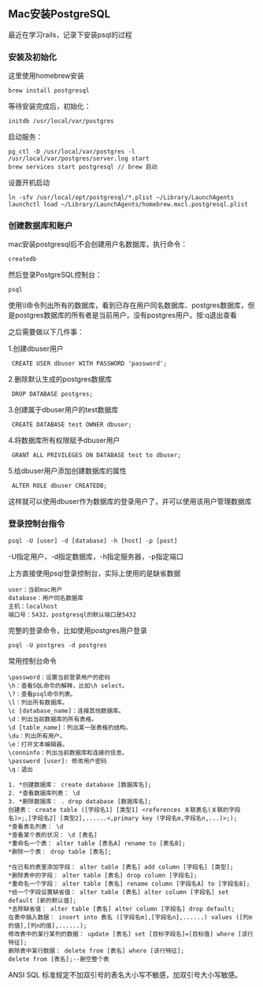 ## Mac安装PostgreSQL
最近在学习rails，记录下安装psql的过程

### 安装及初始化
这里使用homebrew安装

```brew install postgresql```

等待安装完成后，初始化：

```initdb /usr/local/var/postgres```

启动服务：

```
pg_ctl -D /usr/local/var/postgres -l /usr/local/var/postgres/server.log start
brew services start postgresql // brew 启动
```

设置开机启动

```
ln -sfv /usr/local/opt/postgresql/*.plist ~/Library/LaunchAgents
launchctl load ~/Library/LaunchAgents/homebrew.mxcl.postgresql.plist
```


### 创建数据库和账户
mac安装postgresql后不会创建用户名数据库，执行命令：

`createdb`

然后登录PostgreSQL控制台：

`psql`

使用\l命令列出所有的数据库，看到已存在用户同名数据库、postgres数据库，但是postgres数据库的所有者是当前用户，没有postgres用户。按:q退出查看

之后需要做以下几件事：

1.创建dbuser用户

` CREATE USER dbuser WITH PASSWORD 'password';`

2.删除默认生成的postgres数据库

` DROP DATABASE postgres;`

3.创建属于dbuser用户的test数据库

` CREATE DATABASE test OWNER dbuser;`

4.将数据库所有权限赋予dbuser用户

` GRANT ALL PRIVILEGES ON DATABASE test to dbuser;`

5.给dbuser用户添加创建数据库的属性

` ALTER ROLE dbuser CREATEDB;`

这样就可以使用dbuser作为数据库的登录用户了，并可以使用该用户管理数据库

### 登录控制台指令
`psql -U [user] -d [database] -h [host] -p [post]`

-U指定用户，-d指定数据库，-h指定服务器，-p指定端口

上方直接使用psql登录控制台，实际上使用的是缺省数据

```
user：当前mac用户
database：用户同名数据库
主机：localhost
端口号：5432，postgresql的默认端口是5432
```
完整的登录命令，比如使用postgres用户登录

`psql -U postgres -d postgres`

常用控制台命令
```
\password：设置当前登录用户的密码
\h：查看SQL命令的解释，比如\h select。
\?：查看psql命令列表。
\l：列出所有数据库。
\c [database_name]：连接其他数据库。
\d：列出当前数据库的所有表格。
\d [table_name]：列出某一张表格的结构。
\du：列出所有用户。
\e：打开文本编辑器。
\conninfo：列出当前数据库和连接的信息。
\password [user]: 修改用户密码
\q：退出
```

```
1. *创建数据库： create database [数据库名]; 
2. *查看数据库列表： \d 
3. *删除数据库： . drop database [数据库名]; 
创建表： create table ([字段名1] [类型1] <references 关联表名(关联的字段名)>;,[字段名2] [类型2],......<,primary key (字段名m,字段名n,...)>;); 
*查看表名列表： \d 
*查看某个表的状况： \d [表名] 
*重命名一个表： alter table [表名A] rename to [表名B]; 
*删除一个表： drop table [表名]; 

*在已有的表里添加字段： alter table [表名] add column [字段名] [类型]; 
*删除表中的字段： alter table [表名] drop column [字段名]; 
*重命名一个字段： alter table [表名] rename column [字段名A] to [字段名B]; 
*给一个字段设置缺省值： alter table [表名] alter column [字段名] set default [新的默认值]; 
*去除缺省值： alter table [表名] alter column [字段名] drop default; 
在表中插入数据： insert into 表名 ([字段名m],[字段名n],......) values ([列m的值],[列n的值],......); 
修改表中的某行某列的数据： update [表名] set [目标字段名]=[目标值] where [该行特征]; 
删除表中某行数据： delete from [表名] where [该行特征]; 
delete from [表名];--删空整个表
```

ANSI SQL 标准规定不加双引号的表名大小写不敏感，加双引号大小写敏感。